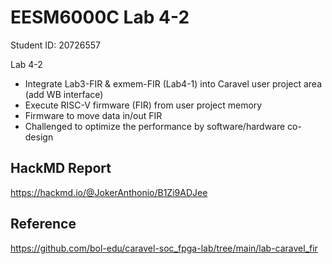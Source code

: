 # EESM6000C Lab 4-2
Student ID: 20726557

Lab 4-2 
* Integrate Lab3-FIR & exmem-FIR (Lab4-1) into Caravel user project area (add WB interface)
* Execute RISC-V firmware (FIR) from user project memory
* Firmware to move data in/out FIR
* Challenged to optimize the performance by software/hardware co-design

## HackMD Report
https://hackmd.io/@JokerAnthonio/B1Zi9ADJee

## Reference
https://github.com/bol-edu/caravel-soc_fpga-lab/tree/main/lab-caravel_fir
